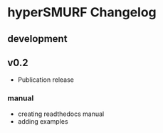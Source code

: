 # hyperSMURF Changelog

## development

## v0.2

* Publication release

### manual

* creating readthedocs manual
* adding examples
